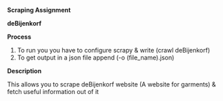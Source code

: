 **Scraping Assignment**

**deBijenkorf**

**Process**

1. To run you you have to configure scrapy & write (crawl deBijenkorf)
2. To get output in a json file append (-o (file_name).json)

**Description**

This allows you to scrape deBijenkorf website (A website for garments) & fetch useful information out of it

